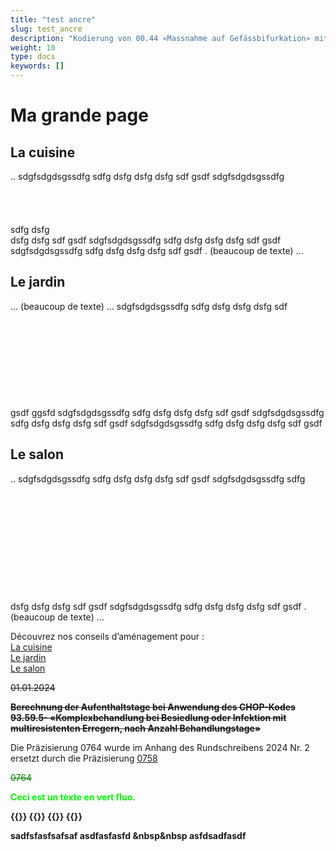 ```yaml
---
title: "test ancre"
slug: test_ancre
description: "Kodierung von 00.44 «Massnahme auf Gefässbifurkation» mit Kodes unter 36.03.- und 36.08.-"
weight: 10
type: docs
keywords: []
---
```



<h1>Ma grande page</h1>
<h2 id="cuisine">La cuisine</h2>
<p>..
sdgfsdgdsgssdfg
sdfg
dsfg
dsfg
dsfg
sdf
gsdf
sdgfsdgdsgssdfg
<br>
<br><br><br><br>sdfg
dsfg
<br>
dsfg
dsfg
sdf
gsdf
sdgfsdgdsgssdfg
sdfg
dsfg
dsfg
dsfg
sdf
gsdf
sdgfsdgdsgssdfg
sdfg
dsfg
dsfg
dsfg
sdf
gsdf
. (beaucoup de texte) ...</p>
<h2 id="jardin">Le jardin</h2>
<p>... (beaucoup de texte) ...
sdgfsdgdsgssdfg
sdfg
dsfg
dsfg
dsfg
sdf
<br>
<br>
<br>
<br>
<br>
<br>
<br>
<br>
<br>

<br>
gsdf
ggsfd
sdgfsdgdsgssdfg
sdfg
dsfg
dsfg
dsfg
sdf
gsdf
sdgfsdgdsgssdfg
sdfg
dsfg
dsfg
dsfg
sdf
gsdf
sdgfsdgdsgssdfg
sdfg
dsfg
dsfg
dsfg
sdf
gsdf

</p>
<h2 id="salon">Le salon</h2>
<p>..
sdgfsdgdsgssdfg
sdfg
dsfg
dsfg
dsfg
sdf
gsdf
sdgfsdgdsgssdfg
sdfg
<br>
<br>
<br>
<br>
<br>
<br>
<br>
<br>
<br>
<br>
<br>
<br>
dsfg
dsfg
dsfg
sdf
gsdf
sdgfsdgdsgssdfg
sdfg
dsfg
dsfg
dsfg
sdf
gsdf
. (beaucoup de texte) ...</p>

<p>
Découvrez nos conseils d’aménagement pour :<br>
    <a href="#cuisine">La cuisine</a><br>
    <a href="#jardin">Le jardin</a><br>
    <a href="#salon">Le salon</a><br>
</p>




 ~~01.01.2024~~
 </b>   <b>

 
 ~~Berechnung der Aufenthaltstage bei Anwendung des CHOP-Kodes 93.59.5- «Komplexbehandlung bei Besiedlung oder Infektion mit multiresistenten Erregern, nach Anzahl Behandlungstage»~~

 </b>  
Die Präzisierung 0764 wurde im Anhang des Rundschreibens 2024 Nr. 2 ersetzt durch die Präzisierung <a href="#0758">0758</a><br>



<font color="green">

 ~~0764~~





</font><b>

<p style="color: #00FF00;">Ceci est un texte en vert fluo.</p>




{{<lineBreak>}}
{{<lineBreak>}}
{{<lineBreak>}}
{{<lineBreak>}}

sadfsfasfsafsaf
asdfasfasfd
&nbsp&nbsp
asfdsadfasdf
